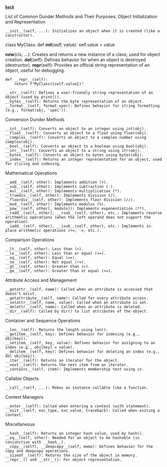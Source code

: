 **[`back`](./_menu_.md)**

List of Common Dunder Methods and Their Purposes:
Object Initialization and Representation

    __init__(self, ...): Initializes an object when it is created (like a constructor).

class MyClass:
    def __init__(self, value):
        self.value = value

__new__(cls, ...): Creates and returns a new instance of a class; used for object creation.
__del__(self): Defines behavior for when an object is destroyed (destructor).
__repr__(self): Provides an official string representation of an object, useful for debugging.

    def __repr__(self):
        return f"MyClass({self.value})"

    __str__(self): Defines a user-friendly string representation of an object (used by print()).
    __bytes__(self): Returns the byte representation of an object.
    __format__(self, format_spec): Defines behavior for string formatting (e.g., format(obj, 'spec')).

Conversion Dunder Methods

    __int__(self): Converts an object to an integer using int(obj).
    __float__(self): Converts an object to a float using float(obj).
    __complex__(self): Converts an object to a complex number using complex(obj).
    __bool__(self): Converts an object to a boolean using bool(obj).
    __str__(self): Converts an object to a string using str(obj).
    __bytes__(self): Converts an object to bytes using bytes(obj).
    __index__(self): Returns an integer representation for an object, used for slicing and indexing.

Mathematical Operations

    __add__(self, other): Implements addition (+).
    __sub__(self, other): Implements subtraction (-).
    __mul__(self, other): Implements multiplication (*).
    __truediv__(self, other): Implements division (/).
    __floordiv__(self, other): Implements floor division (//).
    __mod__(self, other): Implements modulus (%).
    __pow__(self, other[, modulo]): Implements exponentiation (**).
    __radd__(self, other), __rsub__(self, other), etc.: Implements reverse arithmetic operations (when the left operand does not support the operation).
    __iadd__(self, other), __isub__(self, other), etc.: Implements in-place arithmetic operations (+=, -=, etc.).

Comparison Operations

    __lt__(self, other): Less than (<).
    __le__(self, other): Less than or equal (<=).
    __eq__(self, other): Equal (==).
    __ne__(self, other): Not equal (!=).
    __gt__(self, other): Greater than (>).
    __ge__(self, other): Greater than or equal (>=).

Attribute Access and Management

    __getattr__(self, name): Called when an attribute is accessed that doesn't exist.
    __getattribute__(self, name): Called for every attribute access.
    __setattr__(self, name, value): Called when an attribute is set.
    __delattr__(self, name): Called when an attribute is deleted.
    __dir__(self): Called by dir() to list attributes of the object.

Container and Sequence Operations

    __len__(self): Returns the length using len().
    __getitem__(self, key): Defines behavior for indexing (e.g., obj[key]).
    __setitem__(self, key, value): Defines behavior for assigning to an index (e.g., obj[key] = value).
    __delitem__(self, key): Defines behavior for deleting an index (e.g., del obj[key]).
    __iter__(self): Returns an iterator for the object.
    __next__(self): Returns the next item from an iterator.
    __contains__(self, item): Implements membership test using in.

Callable Objects

    __call__(self, ...): Makes an instance callable like a function.

Context Managers

    __enter__(self): Called when entering a context (with statement).
    __exit__(self, exc_type, exc_value, traceback): Called when exiting a context.

Miscellaneous

    __hash__(self): Returns an integer hash value, used by hash().
    __eq__(self, other): Needed for an object to be hashable (in conjunction with __hash__).
    __copy__(self), __deepcopy__(self, memo): Defines behavior for the copy and deepcopy operations.
    __sizeof__(self): Returns the size of the object in memory.
    __repr__() and __str__(): For object representation.